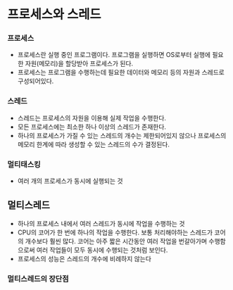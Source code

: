 # 프로세스와 스레드
### 프로세스
- 프로세스란 실행 중인 프로그램이다. 프로그램을 실행하면 OS로부터 실행에 필요한 자원(메모리)을 할당받아 프로세스가 된다.
- 프로세스는 프로그램을 수행하는데 필요한 데이터와 메모리 등의 자원과 스레드로 구성되어있다.


### 스레드
- 스레드는 프로세스의 자원을 이용해 실제 작업을 수행한다.
- 모든 프로세스에는 최소한 하나 이상의 스레드가 존재한다.
- 하나의 프로세스가 가질 수 있는 스레드의 개수는 제한되어있지 않으나 프로세스의 메모리 한계에 따라 생성할 수 있는 스레드의 수가 결정된다.

### 멀티태스킹
- 여러 개의 프로세스가 동시에 실행되는 것

## 멀티스레드
- 하나의 프로세스 내에서 여러 스레드가 동시에 작업을 수행하는 것
- CPU의 코어가 한 번에 하나의 작업을 수행한다. 보통 처리해야하는 스레드가 코어의 개수보다 훨씬 많다. 코어는 아주 짧은 시간동안 여러 작업을 번갈아가며 수행함으로써 여러 작업들이 모두 동시에 수행되는 것처럼 보인다.
- 프로세스의 성능은 스레드의 개수에 비례하지 않는다

### 멀티스레드의 장단점
